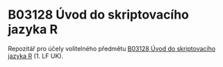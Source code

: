 # B03128 Úvod do skriptovacího jazyka R

Repozitář pro účely volitelného předmětu [B03128 Úvod do skriptovacího jazyka R](https://ubi.lf1.cuni.cz/uvod-do-skriptovaciho-jazyka-r) (1. LF UK).
